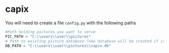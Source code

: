 # capix

You will need to create a file `config.py` with the following paths
```python
#Path holding pictures you want to serve
PIC_PATH = "C:\\users\\user\\pictures"
# Path to existing picture database (new database will be created if it doesn't exist).
DB_PATH = "C:\\users\\user\\pictures\\capix.db"
```